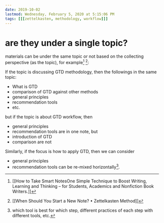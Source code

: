 ```yaml
---
date: 2019-10-02
lastmod: Wednesday, February 5, 2020 at 5:15:06 PM
tags: [[[zettelkasten, methodology, workflow]]]
---
```

# are they under a single topic?

materials can be under the same topic or not based on the collecting perspective (as the topic), for example[^09D3BB9E6FB1] [^BF4B36F92A08]:

If the topic is discussing GTD methodology, then the followings in the same topic:
* What is GTD
* comparison of GTD against other methods
* general principles
* recommendation tools
* etc.

but if the topic is about GTD workflow, then
* general principles
* recommendation tools
are in one note, but
* introduction of GTD
* comparison
are not

Similarly, if the focus is how to apply GTD, then we can consider
* general principles
* recommendation tools
can be re-mixed horizontally[^footnote].


[^footnote]: which tool is best for which step, different practices of each step with different tools, etc.



[^09D3BB9E6FB1]: [[How to Take Smart NotesOne Simple Technique to Boost Writing, Learning and Thinking – for Students, Academics and Nonfiction Book Writers.]]

[^BF4B36F92A08]: [[When Should You Start a New Note? • Zettelkasten Method]]
